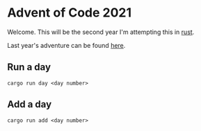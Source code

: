# Advent of Code 2021

Welcome. This will be the second year I'm attempting this in [rust](https://www.rust-lang.org/).

Last year's adventure can be found [here](https://gitlab.rnd.mendix.com/fabian/advent-of-code-2020).

## Run a day

`cargo run day <day number>`

## Add a day

`cargo run add <day number>`
